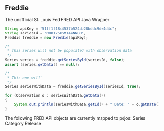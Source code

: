 Freddie
------
The unofficial St. Louis Fed FRED API Java Wrapper

```java
String apiKey = "51ff1f1844537b524db28bddc9de4d4c";
String seriesId = "M08175USM144NNBR";
Freddie freddie = new Freddie(apiKey);

/*
 * This series will not be populated with observation data
 */
Series series = freddie.getSeriesById(seriesId, false);
assert (series.getData() == null);

/*
 * This one will!
 */
Series seriesWithData = freddie.getSeriesById(seriesId, true);

for (Observation o : seriesWithData.getData())
{
	System.out.println(seriesWithData.getId() + " Date: " + o.getDate() + " ----- " + o.getValue());
}
```

The following FRED API objects are currently mapped to pojos:
Series
Category
Release
